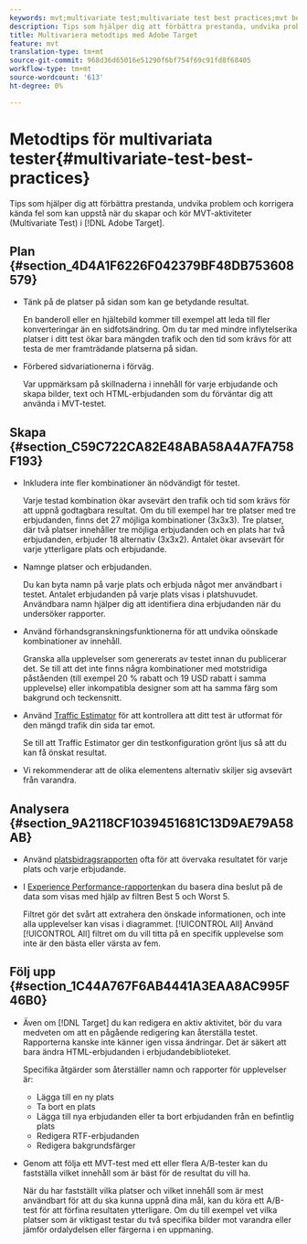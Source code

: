 ```yaml
---
keywords: mvt;multivariate test;multivariate test best practices;mvt best practices;mvt combinations;mvt reports
description: Tips som hjälper dig att förbättra prestanda, undvika problem och korrigera kända fel som kan uppstå när du skapar och kör multivariata testaktiviteter i Adobe Target.
title: Multivariera metodtips med Adobe Target
feature: mvt
translation-type: tm+mt
source-git-commit: 968d36d65016e51290f6bf754f69c91fd8f68405
workflow-type: tm+mt
source-wordcount: '613'
ht-degree: 0%

---
```



# Metodtips för multivariata tester{#multivariate-test-best-practices}

Tips som hjälper dig att förbättra prestanda, undvika problem och korrigera kända fel som kan uppstå när du skapar och kör MVT-aktiviteter (Multivariate Test) i [!DNL Adobe Target].

## Plan {#section_4D4A1F6226F042379BF48DB753608579}

* Tänk på de platser på sidan som kan ge betydande resultat.

   En banderoll eller en hjältebild kommer till exempel att leda till fler konverteringar än en sidfotsändring. Om du tar med mindre inflytelserika platser i ditt test ökar bara mängden trafik och den tid som krävs för att testa de mer framträdande platserna på sidan.
* Förbered sidvariationerna i förväg.

   Var uppmärksam på skillnaderna i innehåll för varje erbjudande och skapa bilder, text och HTML-erbjudanden som du förväntar dig att använda i MVT-testet.

## Skapa {#section_C59C722CA82E48ABA58A4A7FA758F193}

* Inkludera inte fler kombinationer än nödvändigt för testet.

   Varje testad kombination ökar avsevärt den trafik och tid som krävs för att uppnå godtagbara resultat. Om du till exempel har tre platser med tre erbjudanden, finns det 27 möjliga kombinationer (3x3x3). Tre platser, där två platser innehåller tre möjliga erbjudanden och en plats har två erbjudanden, erbjuder 18 alternativ (3x3x2). Antalet ökar avsevärt för varje ytterligare plats och erbjudande.

* Namnge platser och erbjudanden.

   Du kan byta namn på varje plats och erbjuda något mer användbart i testet. Antalet erbjudanden på varje plats visas i platshuvudet. Användbara namn hjälper dig att identifiera dina erbjudanden när du undersöker rapporter.

* Använd förhandsgranskningsfunktionerna för att undvika oönskade kombinationer av innehåll.

   Granska alla upplevelser som genererats av testet innan du publicerar det. Se till att det inte finns några kombinationer med motstridiga påståenden (till exempel 20 % rabatt och 19 USD rabatt i samma upplevelse) eller inkompatibla designer som att ha samma färg som bakgrund och teckensnitt.

* Använd [Traffic Estimator](/help/c-activities/c-multivariate-testing/t-create-multivariate-test/traffic-estimator.md) för att kontrollera att ditt test är utformat för den mängd trafik din sida tar emot.

   Se till att Traffic Estimator ger din testkonfiguration grönt ljus så att du kan få önskat resultat.
* Vi rekommenderar att de olika elementens alternativ skiljer sig avsevärt från varandra.

## Analysera {#section_9A2118CF1039451681C13D9AE79A58AB}

* Använd [platsbidragsrapporten](/help/c-reports/location-contribution-report.md) ofta för att övervaka resultatet för varje plats och varje erbjudande.
* I [Experience Performance-rapporten](/help/c-reports/experience-performance-report.md)kan du basera dina beslut på de data som visas med hjälp av filtren Best 5 och Worst 5.

   Filtret gör det svårt att extrahera den önskade informationen, och inte alla upplevelser kan visas i diagrammet. [!UICONTROL All] Använd [!UICONTROL All] filtret om du vill titta på en specifik upplevelse som inte är den bästa eller värsta av fem.

## Följ upp {#section_1C44A767F6AB4441A3EAA8AC995F46B0}

* Även om [!DNL Target] du kan redigera en aktiv aktivitet, bör du vara medveten om att en pågående redigering kan återställa testet. Rapporterna kanske inte känner igen vissa ändringar. Det är säkert att bara ändra HTML-erbjudanden i erbjudandebiblioteket.

   Specifika åtgärder som återställer namn och rapporter för upplevelser är:

   * Lägga till en ny plats
   * Ta bort en plats
   * Lägga till nya erbjudanden eller ta bort erbjudanden från en befintlig plats
   * Redigera RTF-erbjudanden
   * Redigera bakgrundsfärger

* Genom att följa ett MVT-test med ett eller flera A/B-tester kan du fastställa vilket innehåll som är bäst för de resultat du vill ha.

   När du har fastställt vilka platser och vilket innehåll som är mest användbart för att du ska kunna uppnå dina mål, kan du köra ett A/B-test för att förfina resultaten ytterligare. Om du till exempel vet vilka platser som är viktigast testar du två specifika bilder mot varandra eller jämför ordalydelsen eller färgerna i en uppmaning.

